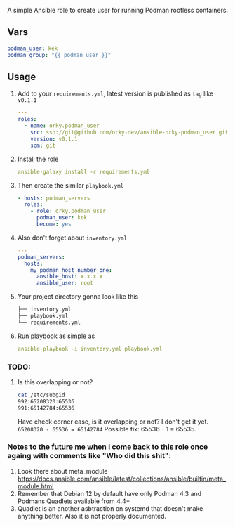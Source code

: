 
A simple Ansible role to create user for running Podman rootless containers.

## Vars
```yaml
podman_user: kek
podman_group: "{{ podman_user }}"
```

## Usage

1. Add to your `requirements.yml`, latest version is published as `tag` like `v0.1.1`

    ```yaml
    ---
    roles:
      - name: orky.podman_user
        src: ssh://git@github.com/orky-dev/ansible-orky-podman_user.git
        version: v0.1.1
        scm: git
    ```

2. Install the role

    ```yaml
    ansible-galaxy install -r requirements.yml
    ```

3. Then create the similar `playbook.yml`

    ```yaml
    - hosts: podman_servers
      roles:
        - role: orky.podman_user
          podman_user: kek
          become: yes
    ```
4. Also don't forget about `inventory.yml`

    ```yaml
    ---
    podman_servers:
      hosts:
        my_podman_host_number_one:
          ansible_host: x.x.x.x
          ansible_user: root
    ```
5. Your project directory gonna look like this
    ```bash
    ├── inventory.yml
    ├── playbook.yml
    └── requirements.yml
    ```

6. Run  playbook as simple as
    ```yaml
    ansible-playbook -i inventory.yml playbook.yml
    ```

### TODO:
1. Is this overlapping or not?
    ```bash
    cat /etc/subgid
    992:65208320:65536
    991:65142784:65536
    ```
    Have check corner case, is it overlapping or not? 
    I don't get it yet.
    ` 65208320 - 65536 = 65142784`
    Possible fix: 65536 - 1 = 65535.

### Notes to the future me when I come back to this role once againg with comments like "Who did this shit":
1. Look there about meta_module
https://docs.ansible.com/ansible/latest/collections/ansible/builtin/meta_module.html
2. Remember that Debian 12 by default have only Podman 4.3 and Podmans Quadlets available from 4.4+
3. Quadlet is an another asbtraction on systemd that doesn't make anything better. Also it is not properly documented.
